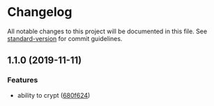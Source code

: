 # Changelog

All notable changes to this project will be documented in this file. See [standard-version](https://github.com/conventional-changelog/standard-version) for commit guidelines.

## 1.1.0 (2019-11-11)


### Features

* ability to crypt ([680f624](https://github.com/gospime/crypt/commit/680f624e5b3e1e0909fef32120e31156a837ba74))
